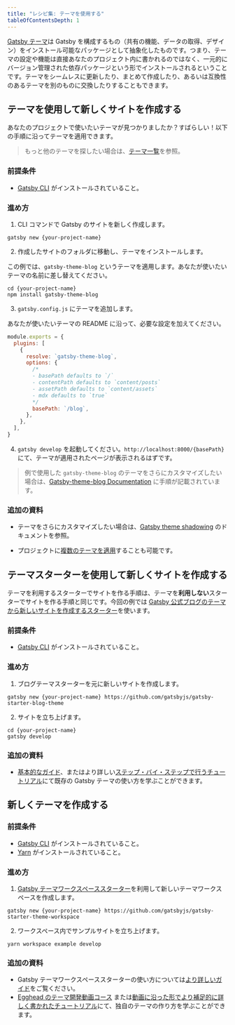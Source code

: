 ```yaml
---
title: "レシピ集: テーマを使用する"
tableOfContentsDepth: 1
---
```


[Gatsby テーマ](/docs/themes/what-are-gatsby-themes)は Gatsby を構成するもの（共有の機能、データの取得、デザイン）をインストール可能なパッケージとして抽象化したものです。つまり、テーマの設定や機能は直接あなたのプロジェクト内に書かれるのではなく、一元的にバージョン管理された依存パッケージという形でインストールされるということです。テーマをシームレスに更新したり、まとめて作成したり、あるいは互換性のあるテーマを別のものに交換したりすることもできます。

## テーマを使用して新しくサイトを作成する

あなたのプロジェクトで使いたいテーマが見つかりましたか？すばらしい！以下の手順に沿ってテーマを適用できます。

> もっと他のテーマを探したい場合は、[テーマ一覧](https://www.npmjs.com/search?q=gatsby-theme)を参照。

### 前提条件

- [Gatsby CLI](/docs/gatsby-cli) がインストールされていること。

### 進め方

1. CLI コマンドで Gatsby のサイトを新しく作成します。

```shell
gatsby new {your-project-name}
```

2. 作成したサイトのフォルダに移動し、テーマをインストールします。

この例では、`gatsby-theme-blog` というテーマを適用します。あなたが使いたいテーマの名前に差し替えてください。

```shell
cd {your-project-name}
npm install gatsby-theme-blog
```

3. `gatsby.config.js` にテーマを追加します。

あなたが使いたいテーマの README に沿って、必要な設定を加えてください。

```javascript:title=gatsby-config.js
module.exports = {
  plugins: [
    {
      resolve: `gatsby-theme-blog`,
      options: {
        /*
        - basePath defaults to `/`
        - contentPath defaults to `content/posts`
        - assetPath defaults to `content/assets`
        - mdx defaults to `true`
        */
        basePath: `/blog`,
      },
    },
  ],
}
```

4. `gatsby develop` を起動してください。`http://localhost:8000/{basePath}` にて、テーマが適用されたページが表示されるはずです。

> 例で使用した `gatsby-theme-blog` のテーマをさらにカスタマイズしたい場合は、[Gatsby-theme-blog Documentation](https://www.npmjs.com/package/gatsby-theme-blog) に手順が記載されています。

### 追加の資料

- テーマをさらにカスタマイズしたい場合は、[Gatsby theme shadowing](https://www.gatsbyjs.org/docs/themes/shadowing/) のドキュメントを参照。

- プロジェクトに[複数のテーマを適用](https://www.gatsbyjs.org/docs/themes/using-multiple-gatsby-themes/)することも可能です。

## テーマスターターを使用して新しくサイトを作成する

テーマを利用するスターターでサイトを作る手順は、テーマを**利用しない**スターターでサイトを作る手順と同じです。今回の例では [Gatsby 公式ブログのテーマから新しいサイトを作成するスターター](https://github.com/gatsbyjs/gatsby-starter-blog-theme)を使います。

### 前提条件

- [Gatsby CLI](/docs/gatsby-cli) がインストールされていること。

### 進め方

1. ブログテーマスターターを元に新しいサイトを作成します。

```shell
gatsby new {your-project-name} https://github.com/gatsbyjs/gatsby-starter-blog-theme
```

2. サイトを立ち上げます。

```shell
cd {your-project-name}
gatsby develop
```

### 追加の資料

- [基本的なガイド](/docs/themes/using-a-gatsby-theme)、またはより詳しい[ステップ・バイ・ステップで行うチュートリアル](/tutorial/using-a-theme)にて既存の Gatsby テーマの使い方を学ぶことができます。

## 新しくテーマを作成する

<EggheadEmbed
  lessonLink="https://egghead.io/lessons/gatsby-use-the-gatsby-theme-workspace-starter-to-begin-building-a-new-theme"
  lessonTitle="Use the Gatsby Theme Workspace Starter to Begin Building a New Theme"
/>

### 前提条件

- [Gatsby CLI](/docs/gatsby-cli) がインストールされていること。
- [Yarn](https://yarnpkg.com/ja/docs/install#mac-stable) がインストールされていること。

### 進め方

1. [Gatsby テーマワークスペーススターター](https://github.com/gatsbyjs/gatsby-starter-theme-workspace)を利用して新しいテーマワークスペースを作成します。

```shell
gatsby new {your-project-name} https://github.com/gatsbyjs/gatsby-starter-theme-workspace
```

2. ワークスペース内でサンプルサイトを立ち上げます。

```shell
yarn workspace example develop
```

### 追加の資料

- Gatsby テーマワークスペーススターターの使い方については[より詳しいガイド](/docs/themes/building-themes/)をご覧ください。
- [Egghead のテーマ開発動画コース](https://egghead.io/courses/gatsby-theme-authoring)
  または[動画に沿った形でより補足的に詳しく書かれたチュートリアル](/tutorial/building-a-theme)にて、独自のテーマの作り方を学ぶことができます。
